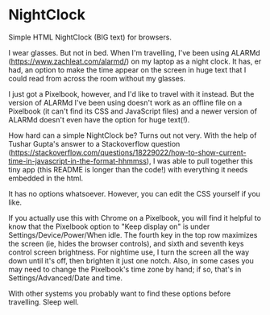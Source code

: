 # NightClock
Simple HTML NightClock (BIG text) for browsers.

I wear glasses. But not in bed. When I'm travelling, I've been using ALARMd (https://www.zachleat.com/alarmd/) on my laptop as a night clock. It has, er had, an option to make the time appear on the screen in huge text that I could read from across the room without my glasses.

I just got a Pixelbook, however, and I'd like to travel with it instead. But the version of ALARMd I've been using doesn't work as an offline file on a Pixelbook (it can't find its CSS and JavaScript files) and a newer version of ALARMd doesn't even have the option for huge text(!).

How hard can a simple NightClock be? Turns out not very. With the help of Tushar Gupta's answer to a Stackoverflow question (https://stackoverflow.com/questions/18229022/how-to-show-current-time-in-javascript-in-the-format-hhmmss), I was able to pull together this tiny app (this README is longer than the code!) with everything it needs embedded in the html.

It has no options whatsoever. However, you can edit the CSS yourself if you like.

If you actually use this with Chrome on a Pixelbook, you will find it helpful to know that the Pixelbook option to "Keep display on" is under Settings/Device/Power/When idle. The fourth key in the top row maximizes the screen (ie, hides the browser controls), and sixth and seventh keys control screen brightness. For nightime use, I turn the screen all the way down until it's off, then brighten it just one notch. Also, in some cases you may need to change the Pixelbook's time zone by hand; if so, that's in Settings/Advanced/Date and time.

With other systems you probably want to find these options before travelling. Sleep well.
